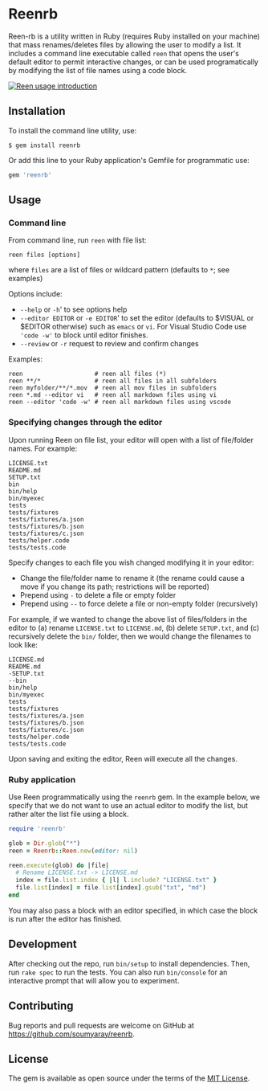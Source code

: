 # Reenrb

Reen-rb is a utility written in Ruby (requires Ruby installed on your machine) that mass renames/deletes files by allowing the user to modify a list. It includes a command line executable called `reen` that opens the user's default editor to permit interactive changes, or can be used programatically by modifying the list of file names using a code block.

[![Reen usage introduction](https://img.youtube.com/vi/yJfDRfJr3os/0.jpg)](https://www.youtube.com/watch?v=yJfDRfJr3os)

## Installation

To install the command line utility, use:

    $ gem install reenrb

Or add this line to your Ruby application's Gemfile for programmatic use:

```ruby
gem 'reenrb'
```

## Usage

### Command line

From command line, run `reen` with file list:

    reen files [options]

where `files` are a list of files or wildcard pattern (defaults to `*`; see examples)

Options include:

- `--help` or `-h`' to see options help
- `--editor EDITOR` or `-e EDITOR`' to set the editor (defaults to $VISUAL or $EDITOR otherwise) such as `emacs` or `vi`. For Visual Studio Code use `'code -w'` to block until editor finishes.
- `--review` or `-r` request to review and confirm changes

Examples:

    reen                    # reen all files (*)
    reen **/*               # reen all files in all subfolders
    reen myfolder/**/*.mov  # reen all mov files in subfolders
    reen *.md --editor vi   # reen all markdown files using vi
    reen --editor 'code -w' # reen all markdown files using vscode

### Specifying changes through the editor

Upon running Reen on file list, your editor will open with a list of file/folder names. For example:

```
LICENSE.txt
README.md
SETUP.txt
bin
bin/help
bin/myexec
tests
tests/fixtures
tests/fixtures/a.json
tests/fixtures/b.json
tests/fixtures/c.json
tests/helper.code
tests/tests.code
```

Specify changes to each file you wish changed modifying it in your editor:

- Change the file/folder name to rename it (the rename could cause a move if you change its path; restrictions will be reported)
- Prepend using `-` to delete a file or empty folder
- Prepend using `--` to force delete a file or non-empty folder (recursively)

For example, if we wanted to change the above list of files/folders in the editor to (a) rename `LICENSE.txt` to `LICENSE.md`, (b) delete `SETUP.txt`, and (c) recursively delete the `bin/` folder, then we would change the filenames to look like:

```
LICENSE.md
README.md
-SETUP.txt
--bin
bin/help
bin/myexec
tests
tests/fixtures
tests/fixtures/a.json
tests/fixtures/b.json
tests/fixtures/c.json
tests/helper.code
tests/tests.code
```

Upon saving and exiting the editor, Reen will execute all the changes.

### Ruby application

Use Reen programmatically using the `reenrb` gem. In the example below, we specify that we do not want to use an actual editor to modify the list, but rather alter the list file using a block.

```ruby
require 'reenrb'

glob = Dir.glob("*")
reen = Reenrb::Reen.new(editor: nil)

reen.execute(glob) do |file|
  # Rename LICENSE.txt -> LICENSE.md
  index = file.list.index { |l| l.include? "LICENSE.txt" }
  file.list[index] = file.list[index].gsub("txt", "md")
end
```

You may also pass a block with an editor specified, in which case the block is run after the editor has finished.

## Development

After checking out the repo, run `bin/setup` to install dependencies. Then, run `rake spec` to run the tests. You can also run `bin/console` for an interactive prompt that will allow you to experiment.

## Contributing

Bug reports and pull requests are welcome on GitHub at https://github.com/soumyaray/reenrb.

## License

The gem is available as open source under the terms of the [MIT License](https://opensource.org/licenses/MIT).

